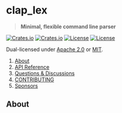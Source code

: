 <!-- omit in TOC -->
# clap_lex

> **Minimal, flexible command line parser**

[![Crates.io](https://img.shields.io/crates/v/clap_lex?style=flat-square)](https://crates.io/crates/clap_lex)
[![Crates.io](https://img.shields.io/crates/d/clap_lex?style=flat-square)](https://crates.io/crates/clap_lex)
[![License](https://img.shields.io/badge/license-Apache%202.0-blue?style=flat-square)](https://github.com/clap-rs/clap/blob/clap_lex-v0.2.2/LICENSE-APACHE)
[![License](https://img.shields.io/badge/license-MIT-blue?style=flat-square)](https://github.com/clap-rs/clap/blob/clap_lex-v0.2.2/LICENSE-MIT)

Dual-licensed under [Apache 2.0](LICENSE-APACHE) or [MIT](LICENSE-MIT).

1. [About](#about)
2. [API Reference](https://docs.rs/clap_lex)
3. [Questions & Discussions](https://github.com/clap-rs/clap/discussions)
4. [CONTRIBUTING](https://github.com/clap-rs/clap/blob/clap_lex-v0.2.2/clap_lex/CONTRIBUTING.md)
5. [Sponsors](https://github.com/clap-rs/clap/blob/clap_lex-v0.2.2/README.md#sponsors)

## About
